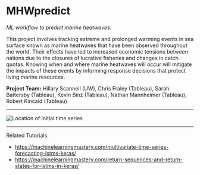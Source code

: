 # MHWpredict
*ML workflow to predict marine heatwaves.* 

This project involves tracking extreme and prolonged warming events in sea surface known as marine heatwaves that have been observed throughout the world. Their effects have led to increased economic tensions between nations due to the closures of lucrative fisheries and changes in catch quotas. Knowing when and where marine heatwaves will occur will mitigate the impacts of these events by informing response decisions that protect living marine resources.


**Project Team:** Hillary Scannell (UW), Chris Fraley (Tableau), Sarah Battersby (Tableau), Kevin Binz (Tableau), Nathan Mannheimer (Tableau), Robert Kincaid (Tableau)

***

![Location of Initial time series](https://github.com/hscannell/MHWpredict/blob/master/data/datamap.png)

***
Related Tutorials:
- https://machinelearningmastery.com/multivariate-time-series-forecasting-lstms-keras/
- https://machinelearningmastery.com/return-sequences-and-return-states-for-lstms-in-keras/
